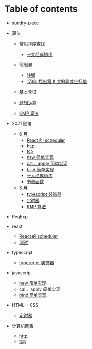 # Table of contents

-   [sundry-place](README.md)

*   算法

    -   常见排序查找
        -   [十大经典排序](2021/sort.md)
    -   前缀和

        -   [注解](arithmetic/PrefixSum/note.md)
        -   [1738. 找出第 K 大的异或坐标值](arithmetic/PrefixSum/1738.md)

    -   基本常识

    -   [逻辑运算](arithmetic/base/logical_operation.md)
    -   [KMP 算法](2021/kmp.md)

*   2021 随笔

    -   6 月
        -   [React 的 scheduler](react/scheduler.md)
        -   [http](network/http.md)
        -   [tcp](network/tcp.md)
        -   [new 简单实现](javascript/new.md)
        -   [call、apply 简单实现](javascript/apply_call.md)
        -   [bind 简单实现](javascript/bind.md)
        -   [十大经典排序](2021/sort.md)
        -   [节流函数](2021/throttle.md)
    -   5 月
        -   [typescript 装饰器](typescript/decorators.md)
        -   [定时器](html+css/Timers.md)
        -   [KMP 算法](2021/kmp.md)

*   RegExp

*   react

    -   [React 的 scheduler](react/scheduler.md)
    -   [测试](react/untitled-1ceshi.md)

*   typescript

    -   [typescript 装饰器](typescript/decorators.md)

*   javascript
    -   [new 简单实现](javascript/new.md)
    -   [call、apply 简单实现](javascript/apply_call.md)
    -   [bind 简单实现](javascript/bind.md)
*   HTML + CSS
    -   [定时器](html+css/Timers.md)
*   计算机网络
    -   [http](network/http.md)
    -   [tcp](network/tcp.md)
